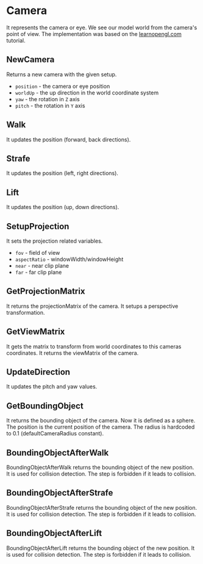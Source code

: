 # Camera

It represents the camera or eye. We see our model world from the camera's point of view. The implementation was based on the [learnopengl.com](https://learnopengl.com/Getting-started/Camera) tutorial.

## NewCamera

Returns a new camera with the given setup.

- `position` - the camera or eye position
- `worldUp` - the up direction in the world coordinate system
- `yaw` - the rotation in `Z` axis
- `pitch` - the rotation in `Y` axis

## Walk

It updates the position (forward, back directions).

## Strafe

It updates the position (left, right directions).

## Lift

It updates the position (up, down directions).

## SetupProjection

It sets the projection related variables.

- `fov` - field of view
- `aspectRatio` - windowWidth/windowHeight
- `near` - near clip plane
- `far` - far clip plane

## GetProjectionMatrix

It returns the projectionMatrix of the camera. It setups a perspective transformation.

## GetViewMatrix

It gets the matrix to transform from world coordinates to this cameras coordinates. It returns the viewMatrix of the camera.

## UpdateDirection

It updates the pitch and yaw values.

## GetBoundingObject

It returns the bounding object of the camera. Now it is defined as a sphere. The position is the current position of the camera. The radius is hardcoded to 0.1 (defaultCameraRadius constant).

## BoundingObjectAfterWalk

BoundingObjectAfterWalk returns the bounding object of the new position. It is used for collision detection. The step is forbidden if it leads to collision.

## BoundingObjectAfterStrafe

BoundingObjectAfterStrafe returns the bounding object of the new position. It is used for collision detection. The step is forbidden if it leads to collision.

## BoundingObjectAfterLift

BoundingObjectAfterLift returns the bounding object of the new position. It is used for collision detection. The step is forbidden if it leads to collision.
